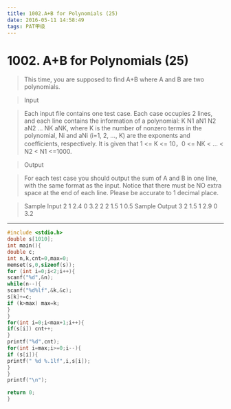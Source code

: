 ```yaml
---
title: 1002.A+B for Polynomials (25)
date: 2016-05-11 14:58:49
tags: PAT甲级
---
```


# 1002. A+B for Polynomials (25)
>This time, you are supposed to find A+B where A and B are two polynomials.

>Input
<!--more-->
>Each input file contains one test case. Each case occupies 2 lines, and each line contains the information of a polynomial: K N1 aN1 N2 aN2 ... NK aNK, where K is the number of nonzero terms in the polynomial, Ni and aNi (i=1, 2, ..., K) are the exponents and coefficients, respectively. It is given that 1 <= K <= 10，0 <= NK < ... < N2 < N1 <=1000.

>Output

>For each test case you should output the sum of A and B in one line, with the same format as the input. Notice that there must be NO extra space at the end of each line. Please be accurate to 1 decimal place.

>Sample Input
2 1 2.4 0 3.2
2 2 1.5 1 0.5
Sample Output
3 2 1.5 1 2.9 0 3.2


----------
```c
#include <stdio.h>
double s[1010];
int main(){
double c;
int n,k,cnt=0,max=0;
memset(s,0,sizeof(s));
for (int i=0;i<2;i++){
scanf("%d",&n);
while(n--){
scanf("%d%lf",&k,&c);
s[k]+=c;
if (k>max) max=k;
}
}
for(int i=0;i<max+1;i++){
if(s[i]) cnt++;
}
printf("%d",cnt);
for(int i=max;i>=0;i--){
if (s[i]){
printf(" %d %.1lf",i,s[i]);
}
}
printf("\n");

return 0;
}
```